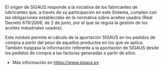 El origen de SIGAUS responde a la iniciativa de los fabricantes de
lubricantes que, a través de su participación en este Sistema, cumplen
con las obligaciones establecidas en la normativa sobre aceites usados
(Real Decreto 679/2006, de 2 de junio, por el que se regula la gestión
de los aceites industriales usados).

Este módulo permite el cálculo de la aportación SIGAUS en los pedidos de
compra a partir del peso de aquellos productos en los que se aplica.
También traspasa la información referente a la aportación de SIGAUS
desde los pedidos de compra a las facturas generadas a partir de ellos.

- Más información en <https://www.sigaus.es>
